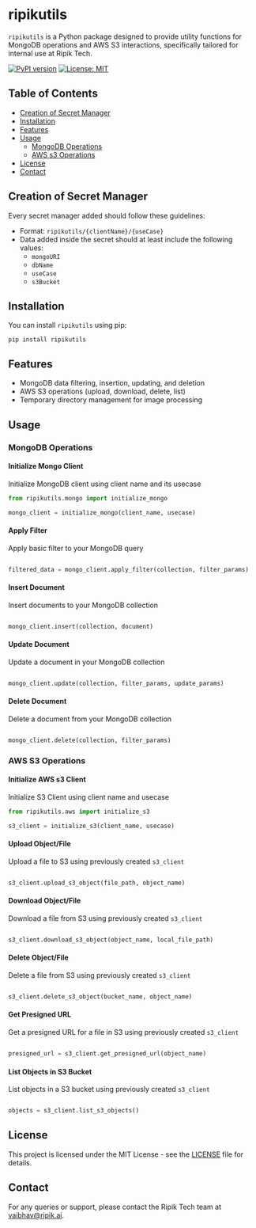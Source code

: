 # ripikutils

`ripikutils` is a Python package designed to provide utility functions for MongoDB operations and AWS S3 interactions, specifically tailored for internal use at Ripik Tech.

[![PyPI version](https://badge.fury.io/py/ripikutils.svg)](https://badge.fury.io/py/ripikutils)
[![License: MIT](https://img.shields.io/badge/License-MIT-yellow.svg)](https://opensource.org/licenses/MIT)

## Table of Contents
- [Creation of Secret Manager](#creation-of-secret-manager)
- [Installation](#installation)
- [Features](#features)
- [Usage](#usage)
  - [MongoDB Operations](#mongodb-operations)
  - [AWS s3 Operations](#aws-s3-operations)
- [License](#license)
- [Contact](#contact)

## Creation of Secret Manager

Every secret manager added should follow these guidelines:
- Format: `ripikutils/{clientName}/{useCase}`
- Data added inside the secret should at least include the following values:
  - `mongoURI`
  - `dbName`
  - `useCase`
  - `s3Bucket`

## Installation

You can install `ripikutils` using pip:

```
pip install ripikutils
```


## Features

- MongoDB data filtering, insertion, updating, and deletion
- AWS S3 operations (upload, download, delete, list)
- Temporary directory management for image processing

## Usage

### MongoDB Operations

#### Initialize Mongo Client
Initialize MongoDB client using client name and its usecase
```python
from ripikutils.mongo import initialize_mongo

mongo_client = initialize_mongo(client_name, usecase)
```

#### Apply Filter
Apply basic filter to your MongoDB query
```python

filtered_data = mongo_client.apply_filter(collection, filter_params)
```

#### Insert Document
Insert documents to your MongoDB collection
```python

mongo_client.insert(collection, document)
```

#### Update Document
Update a document in your MongoDB collection
```python

mongo_client.update(collection, filter_params, update_params)
```

#### Delete Document
Delete a document from your MongoDB collection
```python

mongo_client.delete(collection, filter_params)
```

### AWS S3 Operations

#### Initialize AWS s3 Client
Initialize S3 Client using client name and usecase
```python
from ripikutils.aws import initialize_s3

s3_client = initialize_s3(client_name, usecase)
```

#### Upload Object/File
Upload a file to S3 using previously created `s3_client`
```python

s3_client.upload_s3_object(file_path, object_name)
```

#### Download Object/File
Download a file from S3 using previously created `s3_client`
```python

s3_client.download_s3_object(object_name, local_file_path)
```

#### Delete Object/File
Delete a file from S3 using previously created `s3_client`
```python

s3_client.delete_s3_object(bucket_name, object_name)
```

#### Get Presigned URL
Get a presigned URL for a file in S3 using previously created `s3_client`
```python

presigned_url = s3_client.get_presigned_url(object_name)
```

#### List Objects in S3 Bucket
List objects in a S3 bucket using previously created `s3_client`
```python

objects = s3_client.list_s3_objects()
```

## License

This project is licensed under the MIT License - see the [LICENSE](LICENSE) file for details.

## Contact

For any queries or support, please contact the Ripik Tech team at [vaibhav@ripik.ai](mailto:vaibhav@ripik.ai).